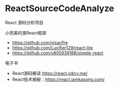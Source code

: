 # ReactSourceCodeAnalyze
React 源码分析项目

小而美的类React框架 
- https://github.com/yisar/fre
- https://github.com/Lucifier129/react-lite 
- https://github.com/y805939188/simple-react

电子书
- React源码解读 https://react.jokcy.me/
- React技术揭秘：https://react.iamkasong.com/
